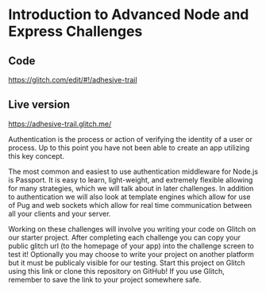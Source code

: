 # Introduction to Advanced Node and Express Challenges

## Code
https://glitch.com/edit/#!/adhesive-trail

## Live version
https://adhesive-trail.glitch.me/

Authentication is the process or action of verifying the identity of a user or process. Up to this point you have not been able to create an app utilizing this key concept.

The most common and easiest to use authentication middleware for Node.js is Passport. It is easy to learn, light-weight, and extremely flexible allowing for many strategies, which we will talk about in later challenges. In addition to authentication we will also look at template engines which allow for use of Pug and web sockets which allow for real time communication between all your clients and your server.

Working on these challenges will involve you writing your code on Glitch on our starter project. After completing each challenge you can copy your public glitch url (to the homepage of your app) into the challenge screen to test it! Optionally you may choose to write your project on another platform but it must be publicaly visible for our testing. Start this project on Glitch using this link or clone this repository on GitHub! If you use Glitch, remember to save the link to your project somewhere safe.
